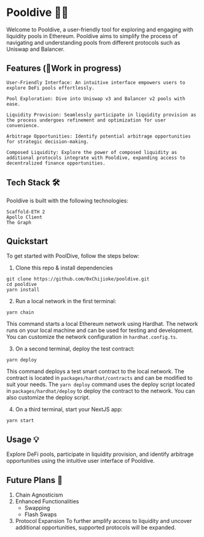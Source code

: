 # Pooldive 🏊🏽

Welcome to Pooldive, a user-friendly tool for exploring and engaging with liquidity pools in Ethereum. Pooldive aims to simplify the process of navigating and understanding pools from different protocols such as Uniswap and Balancer.

## Features (🚧Work in progress)

    User-Friendly Interface: An intuitive interface empowers users to explore DeFi pools effortlessly.

    Pool Exploration: Dive into Uniswap v3 and Balancer v2 pools with ease.

    Liquidity Provision: Seamlessly participate in liquidity provision as the process undergoes refinement and optimization for user convenience.

    Arbitrage Opportunities: Identify potential arbitrage opportunities for strategic decision-making.

    Composed Liquidity: Explore the power of composed liquidity as additional protocols integrate with Pooldive, expanding access to decentralized finance opportunities.


## Tech Stack 🛠️

Pooldive is built with the following technologies:

    Scaffold-ETH 2
    Apollo Client
    The Graph


## Quickstart

To get started with PoolDive, follow the steps below:

1. Clone this repo & install dependencies

```
git clone https://github.com/0xChijioke/pooldive.git
cd pooldive
yarn install
```

2. Run a local network in the first terminal:

```
yarn chain
```

This command starts a local Ethereum network using Hardhat. The network runs on your local machine and can be used for testing and development. You can customize the network configuration in `hardhat.config.ts`.

3. On a second terminal, deploy the test contract:

```
yarn deploy
```

This command deploys a test smart contract to the local network. The contract is located in `packages/hardhat/contracts` and can be modified to suit your needs. The `yarn deploy` command uses the deploy script located in `packages/hardhat/deploy` to deploy the contract to the network. You can also customize the deploy script.

4. On a third terminal, start your NextJS app:

```
yarn start
```

## Usage 💡 

Explore DeFi pools, participate in liquidity provision, and identify arbitrage opportunities using the intuitive user interface of Pooldive.

## Future Plans 🔭

1. Chain Agnosticism
2. Enhanced Functionalities
    + Swapping
    + Flash Swaps
3. Protocol Expansion
    To further amplify access to liquidity and uncover additional opportunities, supported protocols will be expanded.